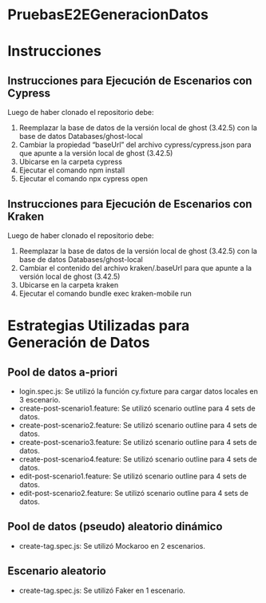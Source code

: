 # PruebasE2EGeneracionDatos

# Instrucciones

## Instrucciones para Ejecución de Escenarios con Cypress
Luego de haber clonado el repositorio debe:
1.	Reemplazar la base de datos de la versión local de ghost (3.42.5) con la base de datos Databases/ghost-local 
2.	Cambiar la propiedad “baseUrl” del archivo cypress/cypress.json para que apunte a la versión local de ghost (3.42.5)
3.	Ubicarse en la carpeta cypress
4.	Ejecutar el comando npm install
5.	Ejecutar el comando npx cypress open

## Instrucciones para Ejecución de Escenarios con Kraken
Luego de haber clonado el repositorio debe:
1.	Reemplazar la base de datos de la versión local de ghost (3.42.5) con la base de datos Databases/ghost-local 
2.	Cambiar el contenido del archivo kraken/.baseUrl para que apunte a la versión local de ghost (3.42.5)
3.	Ubicarse en la carpeta kraken
4.	Ejecutar el comando bundle exec kraken-mobile run

# Estrategias Utilizadas para Generación de Datos

## Pool de datos a-priori

- login.spec.js: Se utilizó la función cy.fixture para cargar datos locales en 3 escenario.
- create-post-scenario1.feature: Se utilizó scenario outline para 4 sets de datos.
- create-post-scenario2.feature: Se utilizó scenario outline para 4 sets de datos.
- create-post-scenario3.feature: Se utilizó scenario outline para 4 sets de datos.
- create-post-scenario4.feature: Se utilizó scenario outline para 4 sets de datos.
- edit-post-scenario1.feature: Se utilizó scenario outline para 4 sets de datos.
- edit-post-scenario2.feature: Se utilizó scenario outline para 4 sets de datos.

## Pool de datos (pseudo) aleatorio dinámico

- create-tag.spec.js: Se utilizó Mockaroo en 2 escenarios.

## Escenario aleatorio

- create-tag.spec.js: Se utilizó Faker en 1 escenario.

